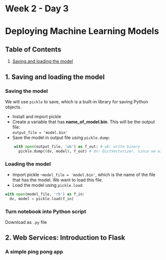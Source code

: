 # Week 2 - Day 3

# Deploying Machine Learning Models

## Table of Contents

<ol>
  <li><a href="#1-saving-and-loading-the-model">Saving and loading the model</a></li>
</ol>

## 1. Saving and loading the model

### Saving the model
We will use `pickle` to save, which is a built-in library for saving Python objects.
- Install and import pickle
- Create a variable that has **name_of_model.bin**. This will be the output file: <br> `output_file = 'model.bin'`
- Save the model in output file using `pickle.dump`:
```python
    with open(output_file, 'wb') as f_out: # wb: write binary
      pickle.dump((dv, model), f_out) # dv: DictVectorizer, since we will need it in this model
```

### Loading the model
- Import pickle
-`model_file = 'model.bin'`, which is the name of the file that has the model. We want to load this file.
- Load the model using `pickle.load`:
``` python
with open(model_file, 'rb') as f_in:
  dv, model = pickle.load(f_in)
```

### Turn notebook into Python script
Download as `.py` file

## 2. Web Services: Introduction to Flask
### A simple ping pong app
